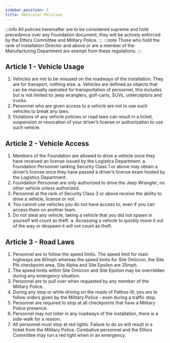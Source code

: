 ```yaml
---
sidebar_position: 5
title: Vehicular Policies
---
```


:::info
All policies hereinafter are to be considered supreme and hold precedence over any Foundation document, they will be actively enforced by the Ethics Committee and Military Police.
:::
:::note
Those who hold the rank of Installation Director and above or are a member of the Manufacturing Department are exempt from these regulations.
:::

## Article 1 - Vehicle Usage
 1. Vehicles are not to be misused on the roadways of the installation. They are for transport, nothing else.
  a. Vehicles are defined as objects that can be manually operated for transportation of personnel, this includes but is not limited to: jeep wranglers, golf-carts, SUVs, unterceptors and trucks.
 2. Personnel who are given access to a vehicle are not to use such vehicles to break any laws.
 3. Violations of any vehicle policies or road laws can result in a ticket, suspension or revocation of your driver’s license or authorization to use such vehicle. 

## Article 2 - Vehicle Access
 1. Members of the Foundation are allowed to drive a vehicle once they have received an license issued by the Logistics Department.
  a. Foundation Personnel ranking Security Class 1 or above may obtain a driver’s license once they have passed a driver’s license exam hosted by the Logistics Department. 
 2. Foundation Personnel are only authorized to drive the Jeep Wrangler, no other vehicle unless authorized.
 3. Personnel at the rank of Security Class 3 or above receive the ability to drive a vehicle, license or not.
 4. You cannot use vehicles you do not have access to, even if you can access them on another team.
 4. Do not steal any vehicle, taking a vehicle that you did not spawn in yourself will count as theft.
    a. Accessing a vehicle to quickly move it out of the way or despawn it will not count as theft. 

 ## Article 3 - Road Laws
 1. Personnel are to follow the speed limits. The speed limit for main highways are 60mph whereas the speed limits for Site Omicron, the Site Phi checkpoint area, Site Alpha and Site Epsilon are 35mph. 
 2. The speed limits within Site Omicron and Site Epsilon may be overridden during any emergency situation.
 3. Personnel are to pull over when requested by any member of the Military Police. 
 4. During any stop or while driving on the roads of Pathos-III, you are to follow orders given by the Military Police - even during a traffic stop. 
 5. Personnel are required to stop at all checkpoints that have a Military Police presence. 
 6. Personnel may not loiter in any roadways of the installation, there is a side-walk for a reason. 
 7. All personnel must stop at red lights. Failure to do so will result in a ticket from the Military Police. Combative personnel and the Ethics Committee may run a red light when in an emergency. 